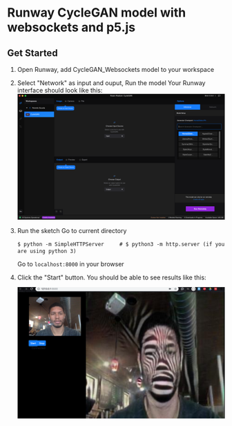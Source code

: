 # Runway CycleGAN model with websockets and p5.js

## Get Started
1. Open Runway, add CycleGAN_Websockets model to your workspace
2. Select "Network" as input and ouput, Run the model
    Your Runway interface should look like this:
    <img src="images/interface.png" width="500">

3. Run the sketch
    Go to current directory
    ```
    $ python -m SimpleHTTPServer     # $ python3 -m http.server (if you are using python 3)
    ```
    Go to `localhost:8000` in your browser
4. Click the "Start" button.
    You should be able to see results like this:
    
    <img src="images/header.png" width="500">